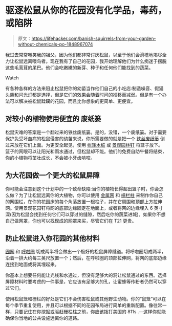 # 驱逐松鼠从你的花园没有化学品，毒药，或陷阱

> 原文：<https://lifehacker.com/banish-squirrels-from-your-garden-without-chemicals-po-1848967074>

我过去常常嘲笑我的祖父，因为他们都非常讨厌松鼠，以至于他们会滑稽地竭尽全力让松鼠远离喂鸟者。现在我有了自己的花园，我开始理解他们为什么痴迷于摆脱这些毛茸茸的尾巴。他们会吃嫩嫩的新芽、种子和任何他们能找到的蔬菜。

Watch

有各种各样的方法来阻止松鼠把你的幼苗当作他们自己的小吃店:制造噪音、假猫头鹰和闪光灯都是选择，但是它们的效果会随着时间的推移而减弱。但是有一个办法可以解决被松鼠蹂躏的花园，而且比你想象的更简单、更便宜。

## 对较小的植物使用便宜的 废纸篓

松鼠灾难的答案是一个翻过来的铁丝废纸篓。是的，没错，一个废纸篓。对于需要保护免受坏血病的松鼠侵害的幼苗来说，你所需要做的就是把一个 [铁丝废纸篓](https://www.dollartree.com/essentials-wire-wastebaskets-1075-in/221099?gclid=CjwKCAjw4ayUBhA4EiwATWyBriBDR8eRFB9jaWu6GETDrne3mdZkTXCdfWE-XpG11qwKO6cfiL3GLxoC22YQAvD_BwE) 倒过来放在它们上面。为更安全起见，使用 [帐篷木桩](https://www.homedepot.com/p/Everbilt-9-in-Tent-Stake-10-Pack-70812/300050553?source=shoppingads&locale=en-US&&mtc=Shopping-BF-F_D25H-G-D25H-025_003_FASTENERS-NA-NA-NA-SMART-NA-NA-Fasteners_Smart&cm_mmc=Shopping-BF-F_D25H-G-D25H-025_003_FASTENERS-NA-NA-NA-SMART-NA-NA-Fasteners_Smart-71700000080448963-58700006736537816-92700064304424071&gclid=CjwKCAjw4ayUBhA4EiwATWyBrtezhAHiSs4TAt94aW0aiRG1scgKPmNi3-01wDPG924l54J6IhqYlRoCaw0QAvD_BwE&gclsrc=aw.ds) 或 [景观园林钉](https://www.acehardware.com/departments/tools/fastening-tools/staples/7514177?store=16513&gclid=CjwKCAjw4ayUBhA4EiwATWyBroXY9SVzAASxEqkBFqxCTeYjSJuBs8yYrWwG1-AhOEre2LrwB9MkIRoC4AoQAvD_BwE&gclsrc=aw.ds) 将篮子放下。篮子的网眼可以让阳光和雨水通过，但松鼠却不能。他们的免费自助午餐将结束，你的小植物将茁壮成长，不会被小牙齿啃咬。

## 为大花园做一个更大的松鼠屏障

你可能会注意到这个计划中的一个致命缺陷:当你的植物长得超出篮子时，你会怎么做？为了让松鼠远离你的大植物，你可以使用 [金属网](https://www.homedepot.com/p/PEAK-5-ft-L-x-24-in-H-Galvanized-Steel-Welded-Hardware-Mesh-with-1-4-inch-x-1-4-inch-Mesh-Size-Garden-Fence-3333/315112109?source=shoppingads&locale=en-US) 和 [栅栏柱](https://www.farmstore.com/product/48-inch-poly-step-in-fence-post/?gclid=CjwKCAjw4ayUBhA4EiwATWyBriBXsNYlh5wpvvN0H_JcoWlc4y0wuClAyOR2EActgb6hz3Qg7RpsmxoCMcEQAvD_BwE) 来制作你自己的网围栏，在你的花园床的每个角落放置一根柱子，并在它周围和顶部上方拉伸网。使用景观花园钉将网的底部边缘固定在地面上，或者将网的边缘埋入 6 英寸深(因为松鼠会找到任何它们可以穿过的缝隙，然后吃你的蔬菜进城)。如果你不想自己做网罩，你也可以找现成的网罩来买，尽管它们在 T21 更贵。

## 防止松鼠进入你花园的其他材料

[园网](https://www.acehardware.com/departments/lawn-and-garden/gardening/foliage-protection/70807?store=17570) 和 [呼啦圈](https://www.target.com/p/ice-hoop-sun-squad-8482/-/A-77334596?ref=tgt_adv_XS000000&AFID=google_pla_df_free_local&CPNG=Sports&adgroup=91-12) 切成两半将会做出一个极好的松鼠屏障隧道。将呼啦圈切成两半，沿着一排大约每三英尺放置一个；然后，在呼啦圈的顶部拉伸网，将网的底部边缘连接到地面或将其埋起来。

你基本上想要任何能让光线和水通过，但没有足够大的洞让松鼠通过的东西。选择屏障材料时要考虑的一件事是，它应该有足够大的孔，让蜜蜂等传粉者仍然可以穿过它们。

使用松鼠笼和栅栏的好处是它们不会伤害松鼠或其他野生动物。你的“鼠笼”可以在每个季节重复使用，并且可以根据不同的花园布局进行简单的重新配置。像往常一样，只要记住在你挖掘或驱赶栅栏柱之前，你应该拨打美国的 811s .—这样你就能确保你当地的公共设施远离你的道路。